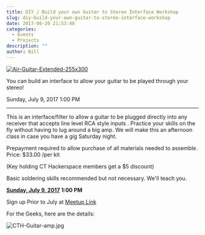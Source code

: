 ```yaml
---
title: DIY / Build your own Guitar to Stereo Interface Workshop
slug: diy-build-your-own-guitar-to-stereo-interface-workshop
date: 2017-06-20 21:53:40
categories:
  - Events
  - Projects
description: ""
author: Bill
---
```



[![Air-Guitar-Extended-255x300](/uploads/2017/06/Air-Guitar-Extended-255x300.jpg)](https://www.meetup.com/CT-Hackerspace/events/240945120/)

You can build an interface to allow your guitar to be played through your stereo!

Sunday, July 9, 2017 1:00 PM

---

This is an interface/filter to allow a guitar to be plugged directly into any receiver that accepts line level RCA style inputs . Practice your skills on the fly without having to lug around a big amp. We will make this an afternoon class in case you have a gig Saturday night.

Prepayment required to allow purchase of all materials needed to assemble. Price: $33.00 /per kit

(Key holding CT Hackerspace members get a $5 discount)

Basic soldering skills recommended but not necessary. We'll teach you.

[**Sunday, July 9, 2017**](https://www.meetup.com/CT-Hackerspace/events/240945120/) **1:00 PM**

Sign up Prior to July at [Meetup Link](https://www.meetup.com/CT-Hackerspace/events/240945120/)

For the Geeks, here are the details:

![CTH-Guitar-amp.jpg](/uploads/2017/06/CTH-Guitar-amp.jpg)
